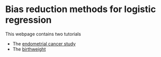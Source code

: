 # Bias reduction methods for logistic regression

This webpage contains two tutorials

* The [endometrial cancer study](https://tommasorigon.github.io/logistic-bias-reduction/endometrial)
* The [birthweight](https://tommasorigon.github.io/logistic-bias-reduction/birthweight)